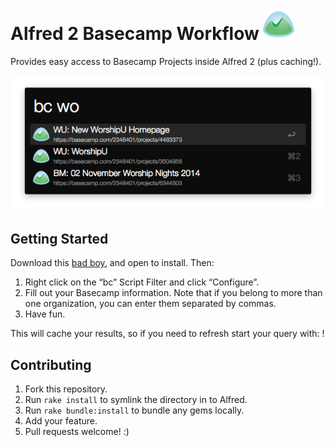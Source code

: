 # Alfred 2 Basecamp Workflow <img src="workflow/icon.png" width="50px" />

Provides easy access to Basecamp Projects inside Alfred 2 (plus caching!).

![Screenshot](workflow/screenshot.png)

## Getting Started

Download this [bad boy](https://github.com/johnthepink/alfred2-basecamp/raw/master/alfred2-basecamp.alfredworkflow), and open to install. Then:

1. Right click on the “bc” Script Filter and click “Configure”.
2. Fill out your Basecamp information. Note that if you belong to more than one organization, you can enter them separated by commas.
3. Have fun.

This will cache your results, so if you need to refresh start your query with: !

## Contributing

1. Fork this repository.
2. Run `rake install` to symlink the directory in to Alfred.
3. Run `rake bundle:install` to bundle any gems locally.
4. Add your feature.
5. Pull requests welcome! :)
